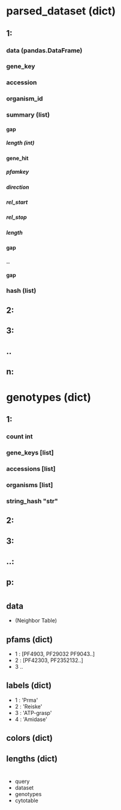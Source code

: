 # parsed_dataset (dict)
  ## 1: <cluster>
  ### data (pandas.DataFrame)
  ### gene_key
  ### accession
  ### organism_id
  ### summary (list)
  #### gap
   ##### length (int)
  #### gene_hit
   ##### pfamkey
   ##### direction
   ##### rel_start
   ##### rel_stop
   ##### length
  #### gap

  #### ..
  #### gap
  ### hash (list)
  ## 2: <cluster>
  ## 3: <cluster>
  ## ..
  ## n: <cluster>

# genotypes (dict)
## 1: <genotype>
  ### count int
  ### gene_keys [list]
  ### accessions [list]
  ### organisms [list]
  ### string_hash "str"
## 2: <genotype>
## 3: <genotype>
## ..: <genotype>
## p: <genotype>

# <query>
## data
  - <Dataframe> (Neighbor Table)
## pfams (dict)
  - 1 : [PF4903, PF29032 PF9043..]
  - 2 : [PF42303, PF2352132..]
  - 3 ..
## labels (dict)
  - 1 : 'Prma'
  - 2 : 'Reiske'
  - 3 : 'ATP-grasp'
  - 4 : 'Amidase'

## colors (dict)

## lengths (dict)

# <analysis>
- query
- dataset
- genotypes
- cytotable

